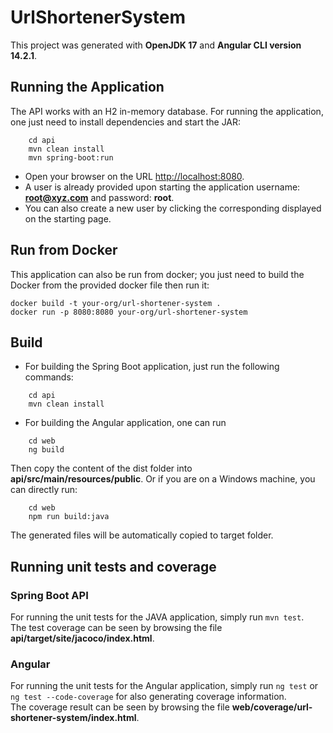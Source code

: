 # UrlShortenerSystem

This project was generated with **OpenJDK 17** and **Angular CLI version 14.2.1**.

## Running the Application

The API works with an H2 in-memory database. For running the application, one just need to install dependencies and start the JAR:

```shell
    cd api
    mvn clean install
    mvn spring-boot:run
```

- Open your browser on the URL [http://localhost:8080](http://localhost:8080).
- A user is already provided upon starting the application username: **root@xyz.com** and password: **root**.
- You can also create a new user by clicking the corresponding displayed on the starting page.

## Run from Docker

This application can also be run from docker; you just need to build the Docker from the provided docker file then run it:

```shell
docker build -t your-org/url-shortener-system .
docker run -p 8080:8080 your-org/url-shortener-system
```

## Build

- For building the Spring Boot application, just run the following commands:

```shell
    cd api
    mvn clean install
```

- For building the Angular application, one can run

```shell
    cd web
    ng build
```

Then copy the content of the dist folder into **api/src/main/resources/public**.
Or if you are on a Windows machine, you can directly run:

```shell
    cd web
    npm run build:java
```

The generated files will be automatically copied to target folder.

## Running unit tests and coverage

### Spring Boot API

For running the unit tests for the JAVA application, simply run `mvn test`.<br/>
The test coverage can be seen by browsing the file **api/target/site/jacoco/index.html**.

### Angular

For running the unit tests for the Angular application, simply run `ng test` or `ng test --code-coverage` for also generating coverage information.<br/>
The coverage result can be seen by browsing the file **web/coverage/url-shortener-system/index.html**.
